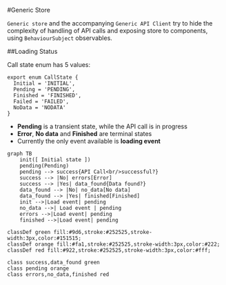 ﻿#Generic Store

`Generic store` and the accompanying `Generic API Client` try to hide the 
complexity of handling of API calls and exposing store to components, using 
`BehaviourSubject` observables.

##Loading Status

Call state enum has 5 values:
```
export enum CallState {
  Initial = 'INITIAL',
  Pending = 'PENDING',
  Finished = 'FINISHED',
  Failed = 'FAILED',
  NoData = 'NODATA'
}

```
- **Pending** is a transient state, while the API call is in progress 
- **Error**, **No data** and **Finished** are terminal states
- Currently the only event available is **loading event**


```mermaid
graph TB
    init([ Initial state ])
    pending(Pending)
    pending --> success{API Call<br/>successful?}
    success --> |No| errors[Error]
    success --> |Yes| data_found{Data found?}
    data_found --> |No| no_data[No data]
    data_found --> |Yes| finished[Finished]
    init -->|Load event| pending
    no_data -->| Load event | pending
    errors -->|Load event| pending
    finished -->|Load event| pending

classDef green fill:#9d6,stroke:#252525,stroke-width:3px,color:#151515;
classDef orange fill:#fa1,stroke:#252525,stroke-width:3px,color:#222;
classDef red fill:#922,stroke:#252525,stroke-width:3px,color:#fff;

class success,data_found green
class pending orange
class errors,no_data,finished red
```
